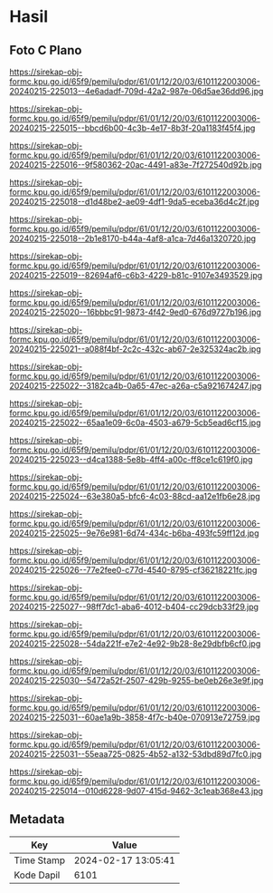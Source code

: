 # Hasil

## Foto C Plano

https://sirekap-obj-formc.kpu.go.id/65f9/pemilu/pdpr/61/01/12/20/03/6101122003006-20240215-225013--4e6adadf-709d-42a2-987e-06d5ae36dd96.jpg

https://sirekap-obj-formc.kpu.go.id/65f9/pemilu/pdpr/61/01/12/20/03/6101122003006-20240215-225015--bbcd6b00-4c3b-4e17-8b3f-20a1183f45f4.jpg

https://sirekap-obj-formc.kpu.go.id/65f9/pemilu/pdpr/61/01/12/20/03/6101122003006-20240215-225016--9f580362-20ac-4491-a83e-7f272540d92b.jpg

https://sirekap-obj-formc.kpu.go.id/65f9/pemilu/pdpr/61/01/12/20/03/6101122003006-20240215-225018--d1d48be2-ae09-4df1-9da5-eceba36d4c2f.jpg

https://sirekap-obj-formc.kpu.go.id/65f9/pemilu/pdpr/61/01/12/20/03/6101122003006-20240215-225018--2b1e8170-b44a-4af8-a1ca-7d46a1320720.jpg

https://sirekap-obj-formc.kpu.go.id/65f9/pemilu/pdpr/61/01/12/20/03/6101122003006-20240215-225019--82694af6-c6b3-4229-b81c-9107e3493529.jpg

https://sirekap-obj-formc.kpu.go.id/65f9/pemilu/pdpr/61/01/12/20/03/6101122003006-20240215-225020--16bbbc91-9873-4f42-9ed0-676d9727b196.jpg

https://sirekap-obj-formc.kpu.go.id/65f9/pemilu/pdpr/61/01/12/20/03/6101122003006-20240215-225021--a088f4bf-2c2c-432c-ab67-2e325324ac2b.jpg

https://sirekap-obj-formc.kpu.go.id/65f9/pemilu/pdpr/61/01/12/20/03/6101122003006-20240215-225022--3182ca4b-0a65-47ec-a26a-c5a921674247.jpg

https://sirekap-obj-formc.kpu.go.id/65f9/pemilu/pdpr/61/01/12/20/03/6101122003006-20240215-225022--65aa1e09-6c0a-4503-a679-5cb5ead6cf15.jpg

https://sirekap-obj-formc.kpu.go.id/65f9/pemilu/pdpr/61/01/12/20/03/6101122003006-20240215-225023--d4ca1388-5e8b-4ff4-a00c-ff8ce1c619f0.jpg

https://sirekap-obj-formc.kpu.go.id/65f9/pemilu/pdpr/61/01/12/20/03/6101122003006-20240215-225024--63e380a5-bfc6-4c03-88cd-aa12e1fb6e28.jpg

https://sirekap-obj-formc.kpu.go.id/65f9/pemilu/pdpr/61/01/12/20/03/6101122003006-20240215-225025--9e76e981-6d74-434c-b6ba-493fc59ff12d.jpg

https://sirekap-obj-formc.kpu.go.id/65f9/pemilu/pdpr/61/01/12/20/03/6101122003006-20240215-225026--77e2fee0-c77d-4540-8795-cf36218221fc.jpg

https://sirekap-obj-formc.kpu.go.id/65f9/pemilu/pdpr/61/01/12/20/03/6101122003006-20240215-225027--98ff7dc1-aba6-4012-b404-cc29dcb33f29.jpg

https://sirekap-obj-formc.kpu.go.id/65f9/pemilu/pdpr/61/01/12/20/03/6101122003006-20240215-225028--54da221f-e7e2-4e92-9b28-8e29dbfb6cf0.jpg

https://sirekap-obj-formc.kpu.go.id/65f9/pemilu/pdpr/61/01/12/20/03/6101122003006-20240215-225030--5472a52f-2507-429b-9255-be0eb26e3e9f.jpg

https://sirekap-obj-formc.kpu.go.id/65f9/pemilu/pdpr/61/01/12/20/03/6101122003006-20240215-225031--60ae1a9b-3858-4f7c-b40e-070913e72759.jpg

https://sirekap-obj-formc.kpu.go.id/65f9/pemilu/pdpr/61/01/12/20/03/6101122003006-20240215-225031--55eaa725-0825-4b52-a132-53dbd89d7fc0.jpg

https://sirekap-obj-formc.kpu.go.id/65f9/pemilu/pdpr/61/01/12/20/03/6101122003006-20240215-225014--010d6228-9d07-415d-9462-3c1eab368e43.jpg


## Metadata

| Key        | Value               |
| ---------- | ------------------- |
| Time Stamp | 2024-02-17 13:05:41 |
| Kode Dapil | 6101                |



